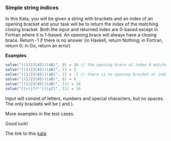 ### Simple string indices

In this Kata, you will be given a string with brackets and an index of an opening bracket and your task will be to return the index of the matching closing bracket. Both the input and returned index are 0-based except in Fortran where it is 1-based. An opening brace will always have a closing brace. Return -1 if there is no answer (in Haskell, return Nothing; in Fortran, return 0; in Go, return an error)

**Examples**
```java
solve("((1)23(45))(aB)", 0) = 10 // the opening brace at index 0 matches the closing brace at index 10
solve("((1)23(45))(aB)", 1) = 3 
solve("((1)23(45))(aB)", 2) = -1 // there is no opening bracket at index 2, so return -1
solve("((1)23(45))(aB)", 6) = 9
solve("((1)23(45))(aB)", 11) = 14
solve("((>)|?(*'))(yZ)", 11) = 14
```
Input will consist of letters, numbers and special characters, but no spaces. The only brackets will be ( and ).

More examples in the test cases.

Good luck!  

The link to this [kata](https://www.codewars.com/kata/simple-string-indices/java)
